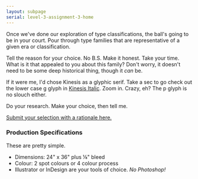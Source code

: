```yaml
---
layout: subpage
serial: level-3-assignment-3-home
---
```

Once we've done our exploration of type classifications, the ball's going to be in your court. Pour through type families that are representative of a given era or classification.

Tell the reason for your choice. No B.S. Make it honest. Take your time. What is it that appealed to you about this family? Don't worry, it doesn't need to be some deep historical thing, though it *can* be.

If it were me, I'd chose Kinesis as a glyphic serif. Take a sec to go check out the lower case g glyph in [Kinesis Italic](https://fonts.adobe.com/fonts/kinesis). Zoom in. Crazy, eh? The p glyph is no slouch either.

Do your research. Make your choice, then tell me.

[Submit your selection with a rationale here.](https://forms.office.com/r/RXXc4Np6L8)


### Production Specifications

These are pretty simple.

- Dimensions: 24" x 36" plus ⅛" bleed
- Colour: 2 spot colours or 4 colour process
- Illustrator or InDesign are your tools of choice. *No Photoshop!*
